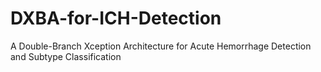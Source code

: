 # DXBA-for-ICH-Detection
A Double-Branch Xception Architecture for Acute Hemorrhage Detection and Subtype Classification
